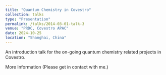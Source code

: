 ```yaml
---
title: "Quantum Chemistry in Covestro"
collection: talks 
type: "Presentation"
permalink: /talks/2014-03-01-talk-3
venue: "PRDC, Covestro APAC"
date: 2024-10-25
location: "Shanghai, China"
---
```


An introduction talk for the on-going quantum chemistry related projects in Covestro.

More Information (Please get in contact with me.)
